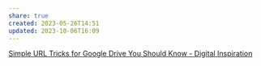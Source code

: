 ```yaml
---
share: true
created: 2023-05-26T14:51
updated: 2023-10-06T16:09
---
```

[Simple URL Tricks for Google Drive You Should Know - Digital Inspiration](https://www.labnol.org/internet/direct-links-for-google-drive/28356/)
